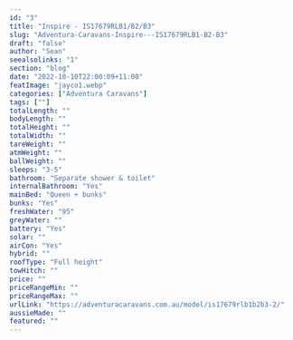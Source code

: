 ```yaml
---
id: "3"
title: "Inspire - IS17679RLB1/B2/B3"
slug: "Adventura-Caravans-Inspire---IS17679RLB1-B2-B3"
draft: "false"
author: "Sean"
seealsolinks: "1"
section: "blog"
date: "2022-10-10T22:00:09+11:00"
featImage: "jayco1.webp"
categories: ["Adventura Caravans"]
tags: [""]
totalLength: ""
bodyLength: ""
totalHeight: ""
totalWidth: ""
tareWeight: ""
atmWeight: ""
ballWeight: ""
sleeps: "3-5"
bathroom: "Separate shower & toilet"
internalBathroom: "Yes"
mainBed: "Queen + bunks"
bunks: "Yes"
freshWater: "95"
greyWater: ""
battery: "Yes"
solar: ""
airCon: "Yes"
hybrid: ""
roofType: "Full height"
towHitch: ""
price: ""
priceRangeMin: ""
priceRangeMax: ""
urlLink: "https://adventuracaravans.com.au/model/is17679rlb1b2b3-2/"
aussieMade: ""
featured: ""
---
```

